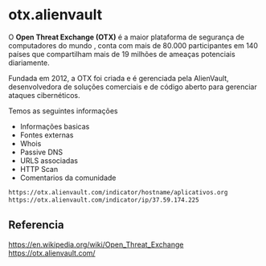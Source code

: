 # otx.alienvault
O **Open Threat Exchange (OTX)** é a maior plataforma de segurança de computadores do mundo , conta com mais de 80.000 participantes em 140 países que compartilham mais de 19 milhões de ameaças potenciais diariamente. 

Fundada em 2012, a OTX foi criada e é gerenciada pela AlienVault, desenvolvedora de soluções comerciais e de código aberto para gerenciar ataques cibernéticos.

Temos as seguintes informações 
- Informações basicas
- Fontes externas
- Whois
- Passive DNS
- URLS associadas
- HTTP Scan
- Comentarios da comunidade

```sh
https://otx.alienvault.com/indicator/hostname/aplicativos.org
https://otx.alienvault.com/indicator/ip/37.59.174.225
```

## Referencia
https://en.wikipedia.org/wiki/Open_Threat_Exchange
https://otx.alienvault.com/
